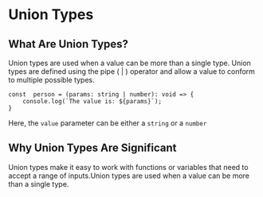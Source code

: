 # Union Types

## What Are Union Types?

Union types are used when a value can be more than a single type. Union types are defined using the pipe ( | ) operator and allow a value to conform to multiple possible types. 

```For example:
const  person = (params: string | number): void => {
    console.log(`The value is: ${params}`);
}

```
 Here, the `value` parameter can be either a `string` or a `number`

 ## Why Union Types Are Significant

 Union types make it easy to work with functions or variables that need to accept a range of inputs.Union types are used when a value can be more than a single type.